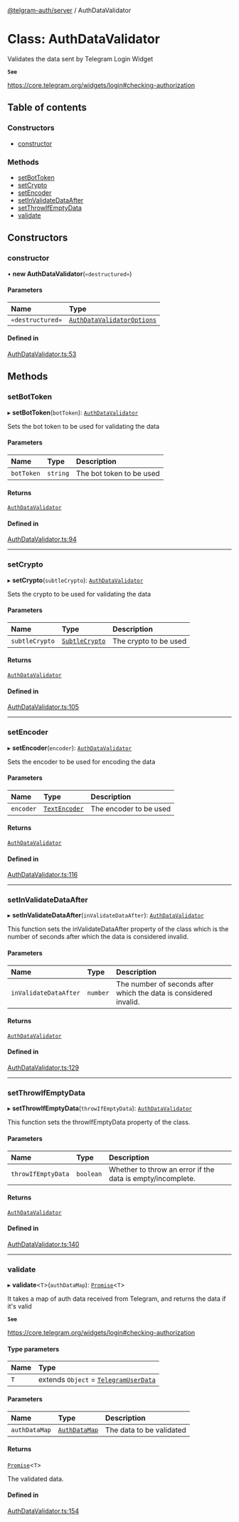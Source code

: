 [@telgram-auth/server](../README.md) / AuthDataValidator

# Class: AuthDataValidator

Validates the data sent by Telegram Login Widget

**`See`**

https://core.telegram.org/widgets/login#checking-authorization

## Table of contents

### Constructors

- [constructor](AuthDataValidator.md#constructor)

### Methods

- [setBotToken](AuthDataValidator.md#setbottoken)
- [setCrypto](AuthDataValidator.md#setcrypto)
- [setEncoder](AuthDataValidator.md#setencoder)
- [setInValidateDataAfter](AuthDataValidator.md#setinvalidatedataafter)
- [setThrowIfEmptyData](AuthDataValidator.md#setthrowifemptydata)
- [validate](AuthDataValidator.md#validate)

## Constructors

### constructor

• **new AuthDataValidator**(`«destructured»`)

#### Parameters

| Name | Type |
| :------ | :------ |
| `«destructured»` | [`AuthDataValidatorOptions`](../interfaces/AuthDataValidatorOptions.md) |

#### Defined in

[AuthDataValidator.ts:53](https://github.com/manzoorwanijk/telegram-auth/blob/bb906d2/packages/server/src/AuthDataValidator.ts#L53)

## Methods

### setBotToken

▸ **setBotToken**(`botToken`): [`AuthDataValidator`](AuthDataValidator.md)

Sets the bot token to be used for validating the data

#### Parameters

| Name | Type | Description |
| :------ | :------ | :------ |
| `botToken` | `string` | The bot token to be used |

#### Returns

[`AuthDataValidator`](AuthDataValidator.md)

#### Defined in

[AuthDataValidator.ts:94](https://github.com/manzoorwanijk/telegram-auth/blob/bb906d2/packages/server/src/AuthDataValidator.ts#L94)

___

### setCrypto

▸ **setCrypto**(`subtleCrypto`): [`AuthDataValidator`](AuthDataValidator.md)

Sets the crypto to be used for validating the data

#### Parameters

| Name | Type | Description |
| :------ | :------ | :------ |
| `subtleCrypto` | [`SubtleCrypto`]( https://developer.mozilla.org/en-US/docs/Web/API/SubtleCrypto ) | The crypto to be used |

#### Returns

[`AuthDataValidator`](AuthDataValidator.md)

#### Defined in

[AuthDataValidator.ts:105](https://github.com/manzoorwanijk/telegram-auth/blob/bb906d2/packages/server/src/AuthDataValidator.ts#L105)

___

### setEncoder

▸ **setEncoder**(`encoder`): [`AuthDataValidator`](AuthDataValidator.md)

Sets the encoder to be used for encoding the data

#### Parameters

| Name | Type | Description |
| :------ | :------ | :------ |
| `encoder` | [`TextEncoder`]( https://developer.mozilla.org/en-US/docs/Web/API/TextEncoder ) | The encoder to be used |

#### Returns

[`AuthDataValidator`](AuthDataValidator.md)

#### Defined in

[AuthDataValidator.ts:116](https://github.com/manzoorwanijk/telegram-auth/blob/bb906d2/packages/server/src/AuthDataValidator.ts#L116)

___

### setInValidateDataAfter

▸ **setInValidateDataAfter**(`inValidateDataAfter`): [`AuthDataValidator`](AuthDataValidator.md)

This function sets the inValidateDataAfter property of the class
which is the number of seconds after which the data is considered invalid.

#### Parameters

| Name | Type | Description |
| :------ | :------ | :------ |
| `inValidateDataAfter` | `number` | The number of seconds after which the data is considered invalid. |

#### Returns

[`AuthDataValidator`](AuthDataValidator.md)

#### Defined in

[AuthDataValidator.ts:129](https://github.com/manzoorwanijk/telegram-auth/blob/bb906d2/packages/server/src/AuthDataValidator.ts#L129)

___

### setThrowIfEmptyData

▸ **setThrowIfEmptyData**(`throwIfEmptyData`): [`AuthDataValidator`](AuthDataValidator.md)

This function sets the throwIfEmptyData property of the class.

#### Parameters

| Name | Type | Description |
| :------ | :------ | :------ |
| `throwIfEmptyData` | `boolean` | Whether to throw an error if the data is empty/incomplete. |

#### Returns

[`AuthDataValidator`](AuthDataValidator.md)

#### Defined in

[AuthDataValidator.ts:140](https://github.com/manzoorwanijk/telegram-auth/blob/bb906d2/packages/server/src/AuthDataValidator.ts#L140)

___

### validate

▸ **validate**<`T`\>(`authDataMap`): [`Promise`]( https://developer.mozilla.org/en-US/docs/Web/JavaScript/Reference/Global_Objects/Promise )<`T`\>

It takes a map of auth data received from Telegram, and returns the data if it's valid

**`See`**

https://core.telegram.org/widgets/login#checking-authorization

#### Type parameters

| Name | Type |
| :------ | :------ |
| `T` | extends `Object` = [`TelegramUserData`](../interfaces/TelegramUserData.md) |

#### Parameters

| Name | Type | Description |
| :------ | :------ | :------ |
| `authDataMap` | [`AuthDataMap`](../README.md#authdatamap) | The data to be validated |

#### Returns

[`Promise`]( https://developer.mozilla.org/en-US/docs/Web/JavaScript/Reference/Global_Objects/Promise )<`T`\>

The validated data.

#### Defined in

[AuthDataValidator.ts:154](https://github.com/manzoorwanijk/telegram-auth/blob/bb906d2/packages/server/src/AuthDataValidator.ts#L154)
